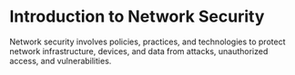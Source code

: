 # Introduction to Network Security

Network security involves policies, practices, and technologies to protect network infrastructure, devices, and data from attacks, unauthorized access, and vulnerabilities.
